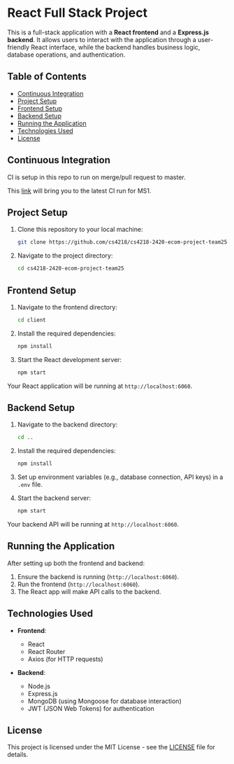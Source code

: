 
# React Full Stack Project

This is a full-stack application with a **React frontend** and a **Express.js backend**. It allows users to interact with the application through a user-friendly React interface, while the backend handles business logic, database operations, and authentication.

## Table of Contents

- [Continuous Integration](#continuous-integration)
- [Project Setup](#project-setup)
- [Frontend Setup](#frontend-setup)
- [Backend Setup](#backend-setup)
- [Running the Application](#running-the-application)
- [Technologies Used](#technologies-used)
- [License](#license)

## Continuous Integration
CI is setup in this repo to run on merge/pull request to master. 

This [link](https://github.com/cs4218/cs4218-2420-ecom-project-team25/actions/runs/13755352923/job/38461808305) will bring you to the latest CI run for MS1. 



## Project Setup

1. Clone this repository to your local machine:
   ```bash
   git clone https://github.com/cs4218/cs4218-2420-ecom-project-team25
   ```

2. Navigate to the project directory:
   ```bash
   cd cs4218-2420-ecom-project-team25
   ```

## Frontend Setup

1. Navigate to the frontend directory:
   ```bash
   cd client
   ```

2. Install the required dependencies:
   ```bash
   npm install
   ```

3. Start the React development server:
   ```bash
   npm start
   ```

Your React application will be running at `http://localhost:6060`.

## Backend Setup

1. Navigate to the backend directory:
   ```bash
   cd ..
   ```

2. Install the required dependencies:
   ```bash
   npm install
   ```

3. Set up environment variables (e.g., database connection, API keys) in a `.env` file. 

4. Start the backend server:
   ```bash
   npm start
   ```

Your backend API will be running at `http://localhost:6060`.

## Running the Application

After setting up both the frontend and backend:

1. Ensure the backend is running (`http://localhost:6060`).
2. Run the frontend (`http://localhost:6060`).
3. The React app will make API calls to the backend.


## Technologies Used

- **Frontend**:
  - React
  - React Router
  - Axios (for HTTP requests)
  
- **Backend**:
  - Node.js
  - Express.js
  - MongoDB (using Mongoose for database interaction)
  - JWT (JSON Web Tokens) for authentication

## License

This project is licensed under the MIT License - see the [LICENSE](LICENSE) file for details.


